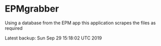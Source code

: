 # EPMgrabber
Using a database from the EPM app this application scrapes the files as required


Latest backup: Sun Sep 29 15:18:02 UTC 2019
